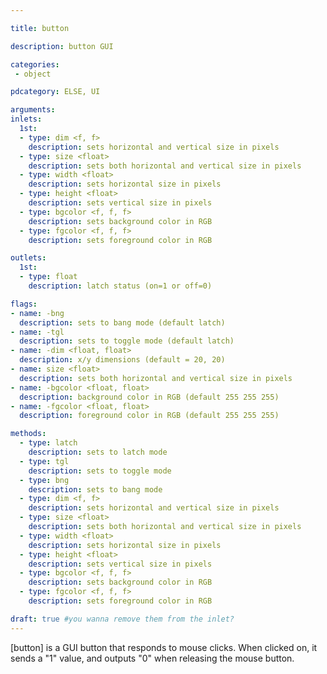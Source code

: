 ```yaml
---

title: button

description: button GUI

categories:
 - object

pdcategory: ELSE, UI

arguments:
inlets:
  1st:
  - type: dim <f, f>
    description: sets horizontal and vertical size in pixels
  - type: size <float>
    description: sets both horizontal and vertical size in pixels
  - type: width <float>
    description: sets horizontal size in pixels
  - type: height <float>
    description: sets vertical size in pixels
  - type: bgcolor <f, f, f>
    description: sets background color in RGB
  - type: fgcolor <f, f, f>
    description: sets foreground color in RGB

outlets:
  1st:
  - type: float
    description: latch status (on=1 or off=0)

flags:
- name: -bng
  description: sets to bang mode (default latch)
- name: -tgl
  description: sets to toggle mode (default latch)
- name: -dim <float, float>
  description: x/y dimensions (default = 20, 20)
- name: size <float>
  description: sets both horizontal and vertical size in pixels
- name: -bgcolor <float, float>
  description: background color in RGB (default 255 255 255)
- name: -fgcolor <float, float>
  description: foreground color in RGB (default 255 255 255)

methods:
  - type: latch
    description: sets to latch mode
  - type: tgl
    description: sets to toggle mode
  - type: bng
    description: sets to bang mode
  - type: dim <f, f>
    description: sets horizontal and vertical size in pixels
  - type: size <float>
    description: sets both horizontal and vertical size in pixels
  - type: width <float>
    description: sets horizontal size in pixels
  - type: height <float>
    description: sets vertical size in pixels
  - type: bgcolor <f, f, f>
    description: sets background color in RGB
  - type: fgcolor <f, f, f>
    description: sets foreground color in RGB

draft: true #you wanna remove them from the inlet?
---
```


[button] is a GUI button that responds to mouse clicks. When clicked on, it sends a "1" value, and outputs "0" when releasing the mouse button.
